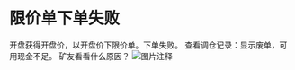 # 限价单下单失败

开盘获得开盘价，以开盘价下限价单。下单失败。
查看调仓记录：显示废单，可用现金不足。
矿友看看什么原因？
![图片注释](http://storage-uqer.datayes.com/56c44fa5228e5b0fe5b17df2/2a62ff26-0239-11e8-b54b-0242ac140002)